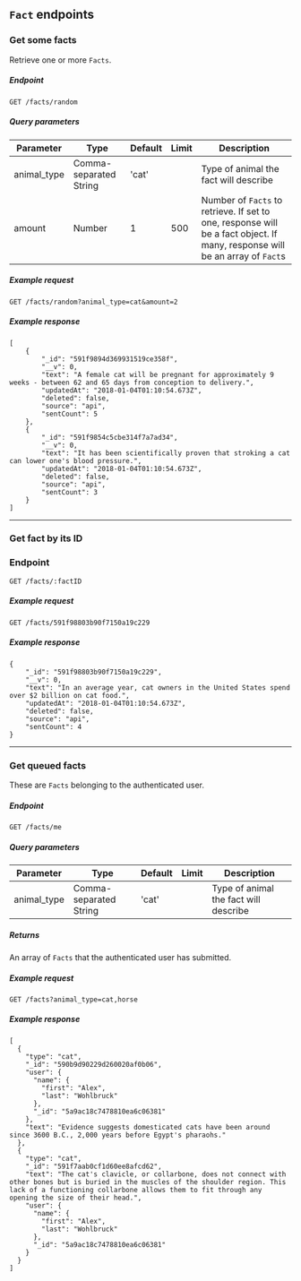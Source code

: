 ## `Fact` endpoints

### Get some facts

Retrieve one or more `Facts`.

##### Endpoint
`GET /facts/random`

##### Query parameters

| Parameter   | Type                   | Default | Limit | Description |
| ----------- | ---------------------- | ------- | ----- | ----------- |
| animal_type | Comma-separated String | 'cat'   |       | Type of animal the fact will describe |
| amount      | Number                 | 1       | 500   | Number of `Facts` to retrieve. If set to one, response will be a fact object. If many, response will be an array of `Fact`s |

##### Example request
`GET /facts/random?animal_type=cat&amount=2`

##### Example response
```
[
	{
		"_id": "591f9894d369931519ce358f",
		"__v": 0,
		"text": "A female cat will be pregnant for approximately 9 weeks - between 62 and 65 days from conception to delivery.",
		"updatedAt": "2018-01-04T01:10:54.673Z",
		"deleted": false,
		"source": "api",
		"sentCount": 5
	},
	{
		"_id": "591f9854c5cbe314f7a7ad34",
		"__v": 0,
		"text": "It has been scientifically proven that stroking a cat can lower one's blood pressure.",
		"updatedAt": "2018-01-04T01:10:54.673Z",
		"deleted": false,
		"source": "api",
		"sentCount": 3
	}
]
```

---

### Get fact by its ID

### Endpoint
`GET /facts/:factID`

##### Example request
`GET /facts/591f98803b90f7150a19c229`

##### Example response
```
{
    "_id": "591f98803b90f7150a19c229",
    "__v": 0,
    "text": "In an average year, cat owners in the United States spend over $2 billion on cat food.",
    "updatedAt": "2018-01-04T01:10:54.673Z",
    "deleted": false,
    "source": "api",
    "sentCount": 4
}
```

---

### Get queued facts

These are `Facts` belonging to the authenticated user.

##### Endpoint
`GET /facts/me`

##### Query parameters

| Parameter   | Type                   | Default | Limit | Description |
| ----------- | ---------------------- | ------- | ----- | ----------- |
| animal_type | Comma-separated String | 'cat'   |       | Type of animal the fact will describe |

##### Returns
An array of `Facts` that the authenticated user has submitted.

##### Example request
`GET /facts?animal_type=cat,horse`

##### Example response

```
[
  {
    "type": "cat",
    "_id": "590b9d90229d260020af0b06",
    "user": {
      "name": {
        "first": "Alex",
        "last": "Wohlbruck"
      },
      "_id": "5a9ac18c7478810ea6c06381"
    },
    "text": "Evidence suggests domesticated cats have been around since 3600 B.C., 2,000 years before Egypt's pharaohs."
  },
  {
    "type": "cat",
    "_id": "591f7aab0cf1d60ee8afcd62",
    "text": "The cat's clavicle, or collarbone, does not connect with other bones but is buried in the muscles of the shoulder region. This lack of a functioning collarbone allows them to fit through any opening the size of their head.",
    "user": {
      "name": {
        "first": "Alex",
        "last": "Wohlbruck"
      },
      "_id": "5a9ac18c7478810ea6c06381"
    }
  }
]
```